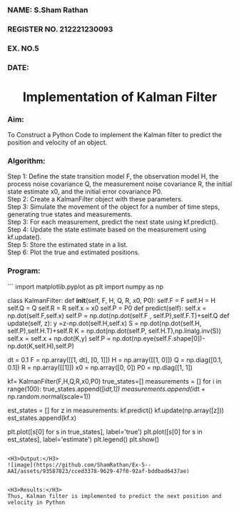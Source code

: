<H3>NAME: S.Sham Rathan </H3>
<H3>REGISTER NO. 212221230093</H3>
<H3>EX. NO.5</H3>
<H3>DATE:</H3>
<H1 ALIGN =CENTER> Implementation of Kalman Filter</H1>
<H3>Aim:</H3> To Construct a Python Code to implement the Kalman filter to predict the position and velocity of an object.
<H3>Algorithm:</H3>
Step 1: Define the state transition model F, the observation model H, the process noise covariance Q, the measurement noise covariance R, the initial state estimate x0, and the initial error covariance P0.<BR>
Step 2:  Create a KalmanFilter object with these parameters.<BR>
Step 3: Simulate the movement of the object for a number of time steps, generating true states and measurements. <BR>
Step 3: For each measurement, predict the next state using kf.predict().<BR>
Step 4: Update the state estimate based on the measurement using kf.update().<BR>
Step 5: Store the estimated state in a list.<BR>
Step 6: Plot the true and estimated positions.<BR>
<H3>Program:</H3>
```
import matplotlib.pyplot as plt
import numpy as np

class KalmanFilter:
    def __init__(self, F, H, Q, R, x0, P0):
        self.F = F
        self.H = H 
        self.Q = Q 
        self.R = R
        self.x = x0
        self.P = P0
    def predict(self):
        self.x = np.dot(self.F,self.x)
        self.P = np.dot(np.dot(self.F , self.P),self.F.T)+self.Q
    def update(self, z):
        y =z-np.dot(self.H,self.x)
        S = np.dot(np.dot(self.H, self.P),self.H.T)+self.R
        K = np.dot(np.dot(self.P, self.H.T),np.linalg.inv(S))
        self.x = self.x + np.dot(K,y)
        self.P = np.dot(np.eye(self.F.shape[0])-np.dot(K,self.H),self.P)

dt = 0.1
F = np.array([[1, dt], [0, 1]])
H = np.array([[1, 0]])
Q = np.diag([0.1, 0.1])
R = np.array([[1]])
x0 = np.array([0, 0])
P0 = np.diag([1, 1])

kf= KalmanFilter(F,H,Q,R,x0,P0)
true_states=[]
measurements = []
for i in range(100):
  true_states.append([i*dt,1])
  measurements.append(i*dt + np.random.normal(scale=1))

est_states = []
for z in measurements:
      kf.predict()
      kf.update(np.array([z]))
      est_states.append(kf.x)

plt.plot([s[0] for s in true_states], label='true')
plt.plot([s[0] for s in est_states], label='estimate')
plt.legend()
plt.show()
```

<H3>Output:</H3>
![image](https://github.com/ShamRathan/Ex-5--AAI/assets/93587823/cced3378-9629-47f0-92af-bddbad6437ae)


<H3>Results:</H3>
Thus, Kalman filter is implemented to predict the next position and   velocity in Python



